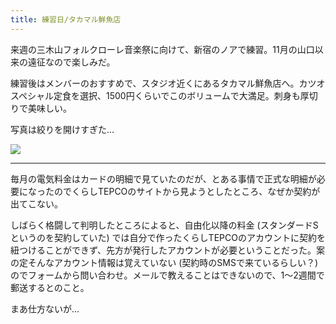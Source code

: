 ```yaml
---
title: 練習日/タカマル鮮魚店
---
```


来週の三木山フォルクローレ音楽祭に向けて、新宿のノアで練習。11月の山口以来の遠征なので楽しみだ。

練習後はメンバーのおすすめで、スタジオ近くにあるタカマル鮮魚店へ。カツオスペシャル定食を選択、1500円くらいでこのボリュームで大満足。刺身も厚切りで美味しい。

写真は絞りを開けすぎた...

![](https://photos.apkas.net/medium/202405/20240511-121517.webp)

---

毎月の電気料金はカードの明細で見ていたのだが、とある事情で正式な明細が必要になったのでくらしTEPCOのサイトから見ようとしたところ、なぜか契約が出てこない。

しばらく格闘して判明したところによると、自由化以降の料金 (スタンダードSというのを契約していた) では自分で作ったくらしTEPCOのアカウントに契約を紐つけることができず、先方が発行したアカウントが必要ということだった。案の定そんなアカウント情報は覚えていない (契約時のSMSで来ているらしい？) のでフォームから問い合わせ。メールで教えることはできないので、1〜2週間で郵送するとのこと。

まあ仕方ないが...
